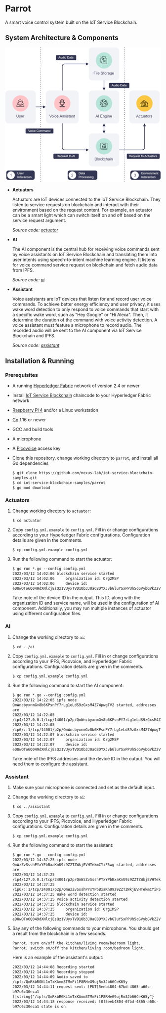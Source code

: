 # Parrot

A smart voice control system built on the IoT Service Blockchain.

## System Architecture & Components

<img src="./assets/architecture.png" alt="App Screenshot" width="640"/>

- **Actuators**

    Actuators are IoT devices connected to the IoT Service Blockchain.
    They listen to service requests on blockchain and interact with their environment based on the
    request content.
    For example, an actuator can be a smart light which can switch itself on and off based on
    the service request argument.

    _Source code: [actuator](./actuator/)_

- **AI**

    The AI component is the central hub for receiving voice commands sent by voice assistants on IoT
    Service Blockchain and translating them into user intents using speech-to-intent machine learning
    engine.
    It listens for voice command service request on blockchain and fetch audio data from IPFS.

    _Source code: [ai](./ai/)_

- **Assistant**

    Voice assistants are IoT devices that listen for and record user voice commands.
    To achieve better energy efficiency and user privacy, it uses wake word detection to only respond
    to voice commands that start with a specific wake word, such as "Hey Google" or "Hi Alexa".
    Then, it determine the duration of the command with voice activity detection.
    A voice assistant must feature a microphone to record audio.
    The recorded audio will be sent to the AI component via IoT Service Blockchain and IPFS.

    _Source code: [assistant](./assistant/)_

## Installation & Running

### Prerequisites

- A running [Hyperledger Fabric](https://www.hyperledger.org/use/fabric) network of version 2.4 or
    newer
- Install [IoT Service Blockchain](https://github.com/nexus-lab/iot-service-blockchain) chaincode
    to your Hyperledger Fabric network
- [Raspberry Pi 4](https://www.raspberrypi.com/) and/or a Linux workstation
- [Go](https://go.dev/) 1.16 or newer
- GCC and build tools
- A microphone
- A [Picovoice](https://picovoice.ai/) access key
- Clone this repository, change working directory to `parrot`, and install all Go dependencies

    ```
    $ git clone https://github.com/nexus-lab/iot-service-blockchain-samples.git
    $ cd iot-service-blockchain-samples/parrot
    $ go mod download
    ```

### Actuators

1. Change working directory to `actuator`:

    ```
    $ cd actuator
    ```

1. Copy `config.yml.example` to `config.yml`.
    Fill in or change configurations according to your Hyperledger Fabric configurations.
    Configuration details are given in the comments.

    ```
    $ cp config.yml.example config.yml
    ```

1. Run the following command to start the actuator:

    ```
    $ go run *.go --config config.yml
    2022/03/12 14:02:06 blockchain service started
    2022/03/12 14:02:06     organization id: Org2MSP
    2022/03/12 14:02:06     device id: eDUwOTo6Q049dXNlcjEsQz1VUyxTVD1Ob3J0aCBDYXJvbGluYSxPPUh5cGVybGVkZ2VyLE9VPWNsaWVudDo6Q049Y2Eub3JnMi5leGFtcGxlLmNvbSxDPVVLLEw9SHVyc2xleSxTVD1IYW1wc2hpcmUsTz1vcmcyLmV4YW1wbGUuY29t
    ```

    Take note of the device ID in the output.
    This ID, along with the organization ID and service name, will be used in the configuration of
    AI component.
    Additionally, you may run multiple instances of actuator using different configuration files.

### AI

1. Change the working directory to `ai`:

    ```
    $ cd ../ai
    ```

1. Copy `config.yml.example` to `config.yml`.
    Fill in or change configurations according to your IPFS, Picovoice, and Hyperledger Fabric
    configurations.
    Configuration details are given in the comments.

    ```
    $ cp config.yml.example config.yml
    ```

1. Run the following command to start the AI component:

    ```
    $ go run *.go --config config.yml
    2022/03/12 14:22:05 ipfs node QmWncbyxnmGv8b6KPsnPY7rLg1eLdS9zGxsM4Z7WpwgTV2 started, addresses are
    2022/03/12 14:22:05     /ip4/127.0.0.1/tcp/14001/p2p/QmWncbyxnmGv8b6KPsnPY7rLg1eLdS9zGxsM4Z7WpwgTV2
    2022/03/12 14:22:05     /ip6/::1/tcp/14001/p2p/QmWncbyxnmGv8b6KPsnPY7rLg1eLdS9zGxsM4Z7WpwgTV2
    2022/03/12 14:22:07 blockchain service started
    2022/03/12 14:22:07     organization id: Org2MSP
    2022/03/12 14:22:07     device id: eDUwOTo6Q049dXNlcjEsQz1VUyxTVD1Ob3J0aCBDYXJvbGluYSxPPUh5cGVybGVkZ2VyLE9VPWNsaWVudDo6Q049Y2Eub3JnMi5leGFtcGxlLmNvbSxDPVVLLEw9SHVyc2xleSxTVD1IYW1wc2hpcmUsTz1vcmcyLmV4YW1wbGUuY29t
    ```

    Take note of the IPFS addresses and the device ID in the output.
    You will need them to configure the assistant.

### Assistant

1. Make sure your microphone is connected and set as the default input.

1. Change the working directory to `ai`:

    ```
    $ cd ../assistant
    ```

1. Copy `config.yml.example` to `config.yml`.
    Fill in or change configurations according to your IPFS, Picovoice, and Hyperledger Fabric
    configurations.
    Configuration details are given in the comments.

    ```
    $ cp config.yml.example config.yml
    ```

1. Run the following command to start the assistant:

    ```
    $ go run *.go --config config.yml
    2022/03/12 14:37:25 ipfs node QmWzZvSsshPYxYPbBxaKnU9z9ZZTZWkjEVHTekmCYiF5wg started, addresses are
    2022/03/12 14:37:25     /ip4/127.0.0.1/tcp/24001/p2p/QmWzZvSsshPYxYPbBxaKnU9z9ZZTZWkjEVHTekmCYiF5wg
    2022/03/12 14:37:25     /ip6/::1/tcp/24001/p2p/QmWzZvSsshPYxYPbBxaKnU9z9ZZTZWkjEVHTekmCYiF5wg
    2022/03/12 14:37:25 Wake word detection started
    2022/03/12 14:37:25 Voice activity detection started
    2022/03/12 14:37:25 blockchain service started
    2022/03/12 14:37:25     organization id: Org1MSP
    2022/03/12 14:37:25     device id: eDUwOTo6Q049dXNlcjEsQz1VUyxTVD1Ob3J0aCBDYXJvbGluYSxPPUh5cGVybGVkZ2VyLE9VPWNsaWVudDo6Q049Y2Eub3JnMS5leGFtcGxlLmNvbSxDPVVTLEw9RHVyaGFtLFNUPU5vcnRoIENhcm9saW5hLE89b3JnMS5leGFtcGxlLmNvbQ==
    ```

1. Say any of the following commands to your microphone.
    You should get a result from the blockchain in a few seconds.

    ```
    Parrot, turn on/off the kitchen/living room/bedroom light.
    Parrot, switch on/off the kitchen/living room/bedroom light.
    ```

    Here is an example of the assistant's output:

    ```
    2022/03/12 14:44:08 Recording started
    2022/03/12 14:44:09 Recording stopped
    2022/03/12 14:44:09 Audio saved to /ipfs/QmRkbRGKL1mTxKAmm3TMmFi1P8RHeG9ujRm3Jb66CeK65y
    2022/03/12 14:44:11 request sent: [PUT]5eeb4804-67bd-4865-a60c-b97c6c30eca1 []string{"/ipfs/QmRkbRGKL1mTxKAmm3TMmFi1P8RHeG9ujRm3Jb66CeK65y"}
    2022/03/12 14:44:18 response received: [0]5eeb4804-67bd-4865-a60c-b97c6c30eca1 state is on
    ```
